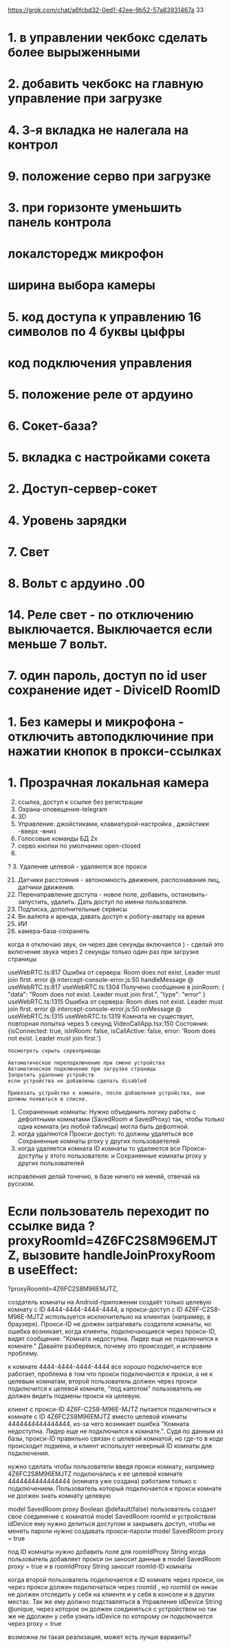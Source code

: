 https://grok.com/chat/a6fcbd32-0ed1-42ee-9b52-57a83931467a   33

# 1. в управлении чекбокс сделать более вырыженными
# 2. добавить чекбокс на главную управление при загрузке
# 4. 3-я вкладка не налегала на контрол
# 9. положение серво при загрузке
# 3. при горизонте уменьшить панель контрола
# локалсторедж микрофон
# ширина выбора камеры
# 5. код доступа к управлению 16 символов по 4 буквы цыфры
# код подключения управления
# 5. положение реле от ардуино
# 6.  Сокет-база?
# 5.  вкладка с настройками сокета
# 2.  Доступ-сервер-сокет
# 4.  Уровень зарядки
# 7.  Свет
# 8. Вольт с ардуино .00
# 14. Реле свет - по отключению выключается. Выключается если меньше 7 вольт.
# 7.   один пароль, доступ по id user сохранение идет - DiviceID RoomID
# 1. Без камеры и микрофона - отключить автоподключиние при нажатии кнопок в прокси-ссылках
# 1. Прозрачная локальная камера

2. ссылка, доступ к ссылке без регистрации
15. Охрана-оповещение-telegram
9.  3D
3.  Управление: джойстиками, клавиатурой-настройка , джойстики -вверх -вниз
12. Голосовые команды БД 2x
4.  серво кнопки по умолчанию open-closed
5. 
? 3. Удаление целевой - удаляются все прокси


21. Датчики расстояния - автономность движения, распознавания лиц, датчики движения.
2.  Перенаправление доступа - новое поле, добавить, остановить-запустить, удалить. Дать доступ по имени пользователя.
1.  Подписка, дополнительные сервисы
11. Вн.валюта и аренда, давать доступ к роботу-аватару на время
12. ИИ
6.  камера-база-сохранять

когда я отключаю звук, он через две секунды включается ) - сделай это включение звука через 2 секунды только один раз при загрузке страницы

useWebRTC.ts:817 Ошибка от сервера: Room does not exist. Leader must join first.
error @ intercept-console-error.js:50
handleMessage @ useWebRTC.ts:817
useWebRTC.ts:1304 Получено сообщение в joinRoom: {
"data": "Room does not exist. Leader must join first.",
"type": "error"
}
useWebRTC.ts:1315 Ошибка от сервера: Room does not exist. Leader must join first.
error @ intercept-console-error.js:50
onMessage @ useWebRTC.ts:1315
useWebRTC.ts:1319 Комната не существует, повторная попытка через 5 секунд
VideoCallApp.tsx:150 Состояния: {isConnected: true, isInRoom: false, isCallActive: false, error: 'Room does not exist. Leader must join first.'}

```
посмотреть скрыть сервоприводы

Автоматическое переподключение при смене устройства
Автоматическое подключение при загрузке страницы
Запретить удаление устройств
если устройства не добавлены сделать disabled

Привязать устройство к комнате, после добавления устройства, они должны появиться в списке.
```

1. Сохраненные комнаты:
   Нужно объединить логику работы с дефолтными комнатами (SavedRoom и SavedProxy) так, чтобы только одна комната (из любой таблицы) могла быть дефолтной.
2. когда удаляются Прокси-доступ: то должны удаляться все Сохраненные комнаты proxy у других пользоваетелей
3. когда удаляется комната ID комнаты то удаляются все Прокси-доступы у этого пользователя: и Сохраненные комнаты proxy у других пользователей

исправления делай точечно, в базе ничего не меняй, отвечай на русском.


# Если пользователь переходит по ссылке вида ?proxyRoomId=4Z6FC2S8M96EMJTZ, вызовите handleJoinProxyRoom в useEffect:
?proxyRoomId=4Z6FC2S8M96EMJTZ,

создатель комнаты на Android-приложении создаёт только целевую комнату 
с ID 4444-4444-4444-4444, а прокси-доступ с ID 4Z6F-C2S8-M96E-MJTZ используется исключительно на клиентах (например, в браузере). 
Прокси-ID не должен затрагивать создателя комнаты, но ошибка возникает, когда клиенты, подключающиеся через прокси-ID, 
видят сообщение: "Комната недоступна. Лидер еще не подключился к комнате." Давайте разберёмся, почему это происходит, и исправим проблему.

к комнате 4444-4444-4444-4444 все хорошо подключается все работает, 
проблема в том что прокси подключаются к прокси, а не к целевым комнатам, второй пользователь должен через прокси подключится к 
целевой комнате, "под капотом" пользователь не должен видеть подмены прокси на целевую.

клиент с прокси-ID 4Z6F-C2S8-M96E-MJTZ пытается подключиться к комнате с ID 4Z6FC2S8M96EMJTZ вместо целевой комнаты 4444444444444444,
из-за чего возникает ошибка "Комната недоступна. Лидер еще не подключился к комнате.". Судя по данным из базы, прокси-ID правильно 
связан с целевой комнатой, но где-то в коде происходит подмена, и клиент использует неверный ID комнаты для подключения.

нужно сделать чтобы пользователи введя прокси комнату, например 4Z6FC2S8M96EMJTZ подключались к ее целевой комнате 
4444444444444444 (комната уже создана) работаем только с подключением. 
Пользователь который подключается к прокси комнате не должен знать комнату целевую

model SavedRoom proxy       Boolean  @default(false)
пользователь создает свое соединение с комнатой model SavedRoom roomId и устройством idDevice
ему нужно делиться доступом и закрывать доступ, чтобы не менять пароли нужно создавать прокси-пароли model SavedRoom proxy = true

под ID комнаты нужно добавить поле для roomIdProxy String когда пользователь добавляет прокси он заносит данные в model SavedRoom
proxy = true и в roomIdProxy String  заносит roomId-ID комнаты 

когда второй пользователь подключается к ID комнате через прокси, он через прокси должен подключаться через roomId , но roomId он никак не должен
отследить у себя на клиенте и у себя в консоле и в других местах. Так же ему должно подставляться в Управление idDevice      String      @unique, через которое он должен соединяться с устройством
но так же не ддолжен у себя узнать idDevice по которому он подключается через proxy = true

возможна ли такая реализация, может есть лучше варианты?